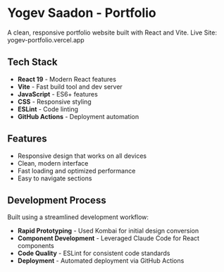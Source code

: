 # Yogev Saadon - Portfolio

A clean, responsive portfolio website built with React and Vite.
Live Site: yogev-portfolio.vercel.app

## Tech Stack

- **React 19** - Modern React features
- **Vite** - Fast build tool and dev server
- **JavaScript** - ES6+ features
- **CSS** - Responsive styling
- **ESLint** - Code linting
- **GitHub Actions** - Deployment automation

## Features

- Responsive design that works on all devices
- Clean, modern interface
- Fast loading and optimized performance
- Easy to navigate sections

## Development Process

Built using a streamlined development workflow:

- **Rapid Prototyping** - Used Kombai for initial design conversion
- **Component Development** - Leveraged Claude Code for React components
- **Code Quality** - ESLint for consistent code standards
- **Deployment** - Automated deployment via GitHub Actions